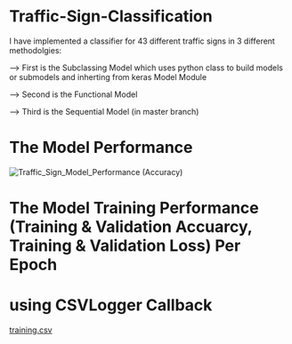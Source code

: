 # Traffic-Sign-Classification
I have implemented a classifier for 43 different traffic signs in 3 different methodolgies:

--> First is the Subclassing Model which uses python class to build models or submodels and inherting from keras Model Module

--> Second is the Functional Model

--> Third is the Sequential Model (in master branch)

# The Model Performance

![Traffic_Sign_Model_Performance (Accuracy)](https://user-images.githubusercontent.com/31994329/131737202-0aeff291-7382-4e71-9325-b4b4d29db003.png)

# The Model Training Performance (Training & Validation Accuarcy, Training & Validation Loss) Per Epoch 
# using CSVLogger Callback

[training.csv](https://github.com/Ahmed-Fayed/Traffic-Sign-Classification/files/7094010/training.csv)
